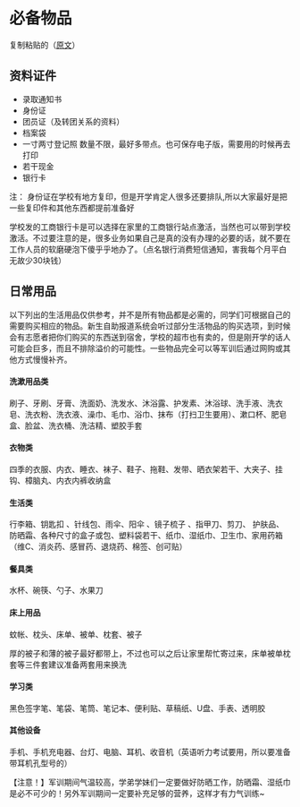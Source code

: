 # 必备物品
复制粘贴的（[原文](https://docs.qq.com/sheet/DU3pZRWFBVm9lVm13?tab=gmv99c)）

## 资料证件
- 录取通知书
- 身份证
- 团员证（及转团关系的资料）
- 档案袋
- 一寸两寸登记照
  数量不限，最好多带点。也可保存电子版，需要用的时候再去打印
- 若干现金
- 银行卡

注：
身份证在学校有地方复印，但是开学肯定人很多还要排队,所以大家最好是把一些复印件和其他东西都提前准备好

学校发的工商银行卡是可以选择在家里的工商银行站点激活，当然也可以带到学校激活。不过要注意的是，很多业务如果自己是真的没有办理的必要的话，就不要在工作人员的软磨硬泡下傻乎乎地办了。（点名银行消费短信通知，害我每个月平白无故少30块钱）

## 日常用品
 以下列出的生活用品仅供参考，并不是所有物品都是必需的，同学们可根据自己的需要购买相应的物品。新生自助报道系统会听过部分生活物品的购买选项，到时候会有志愿者把你们购买的东西送到宿舍，学校的超市也有卖的，但是刚开学的话人可能会巨多，而且不排除溢价的可能性。一些物品完全可以等军训后通过网购或其他方式慢慢补齐。

#### 洗漱用品类
刷子、牙刷、牙膏、洗面奶、洗发水、沐浴露、护发素、沐浴球、洗手液、洗衣皂、洗衣粉、洗衣液、澡巾、毛巾、浴巾、抹布（打扫卫生要用）、漱口杯、肥皂盒、脸盆、洗衣桶、洗洁精、塑胶手套

#### 衣物类
四季的衣服、内衣、睡衣、袜子、鞋子、拖鞋、发带、晒衣架若干、大夹子、挂钩、樟脑丸、内衣内裤收纳盒

#### 生活类
行李箱、钥匙扣 、针线包、雨伞、阳伞 、镜子梳子 、指甲刀、剪刀、 护肤品、防晒霜、各种尺寸的盒子或包、塑料袋若干、纸巾、湿纸巾、卫生巾、家用药箱（维C、消炎药、感冒药、退烧药、棉签、创可贴） 

#### 餐具类
水杯、碗筷、勺子、水果刀

#### 床上用品
 蚊帐、枕头、床单、被单、枕套、被子
 
 厚的被子和薄的被子最好都带上，不过也可以之后让家里帮忙寄过来，床单被单枕套等三件套建议准备两套用来换洗

#### 学习类
黑色签字笔、笔袋、笔筒、笔记本、便利贴、草稿纸、U盘、手表、透明胶

#### 其他设备
手机、手机充电器、台灯、电脑、耳机、收音机（英语听力考试要用，所以要准备带耳机孔型号的）

【注意！】军训期间气温较高，学弟学妹们一定要做好防晒工作，防晒霜、湿纸巾是必不可少的！另外军训期间一定要补充足够的营养，这样才有力气训练~